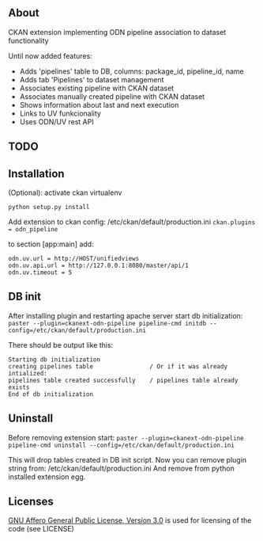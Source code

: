 About
-------

CKAN extension implementing ODN pipeline association to dataset functionality 

Until now added features:
* Adds 'pipelines' table to DB, columns: package_id, pipeline_id, name
* Adds tab 'Pipelines' to dataset management
* Associates existing pipeline with CKAN dataset
* Associates manually created pipeline with CKAN dataset
* Shows information about last and next execution
* Links to UV funkcionality
* Uses ODN/UV rest API

TODO
-------


Installation
-------

(Optional): activate ckan virtualenv

``` python setup.py install ```

Add extension to ckan config: /etc/ckan/default/production.ini
``` ckan.plugins = odn_pipeline ```

to section [app:main] add:
```
odn.uv.url = http://HOST/unifiedviews
odn.uv.api.url = http://127.0.0.1:8080/master/api/1
odn.uv.timeout = 5
```

DB init
-------

After installing plugin and restarting apache server start db initialization:
``` paster --plugin=ckanext-odn-pipeline pipeline-cmd initdb --config=/etc/ckan/default/production.ini ```

There should be output like this:
```
Starting db initialization
creating pipelines table				/ Or if it was already intialized:
pipelines table created successfully	/ pipelines table already exists
End of db initialization
```

Uninstall
-------

Before removing extension start:
``` paster --plugin=ckanext-odn-pipeline pipeline-cmd uninstall --config=/etc/ckan/default/production.ini ```

This will drop tables created in DB init script.
Now you can remove plugin string from: /etc/ckan/default/production.ini
And remove from python installed extension egg.

Licenses
-------

[GNU Affero General Public License, Version 3.0](http://www.gnu.org/licenses/agpl-3.0.html) is used for licensing of the code (see LICENSE)
